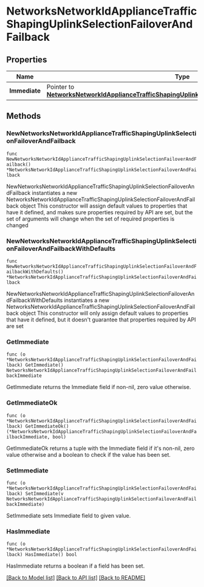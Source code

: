 # NetworksNetworkIdApplianceTrafficShapingUplinkSelectionFailoverAndFailback

## Properties

Name | Type | Description | Notes
------------ | ------------- | ------------- | -------------
**Immediate** | Pointer to [**NetworksNetworkIdApplianceTrafficShapingUplinkSelectionFailoverAndFailbackImmediate**](NetworksNetworkIdApplianceTrafficShapingUplinkSelectionFailoverAndFailbackImmediate.md) |  | [optional] 

## Methods

### NewNetworksNetworkIdApplianceTrafficShapingUplinkSelectionFailoverAndFailback

`func NewNetworksNetworkIdApplianceTrafficShapingUplinkSelectionFailoverAndFailback() *NetworksNetworkIdApplianceTrafficShapingUplinkSelectionFailoverAndFailback`

NewNetworksNetworkIdApplianceTrafficShapingUplinkSelectionFailoverAndFailback instantiates a new NetworksNetworkIdApplianceTrafficShapingUplinkSelectionFailoverAndFailback object
This constructor will assign default values to properties that have it defined,
and makes sure properties required by API are set, but the set of arguments
will change when the set of required properties is changed

### NewNetworksNetworkIdApplianceTrafficShapingUplinkSelectionFailoverAndFailbackWithDefaults

`func NewNetworksNetworkIdApplianceTrafficShapingUplinkSelectionFailoverAndFailbackWithDefaults() *NetworksNetworkIdApplianceTrafficShapingUplinkSelectionFailoverAndFailback`

NewNetworksNetworkIdApplianceTrafficShapingUplinkSelectionFailoverAndFailbackWithDefaults instantiates a new NetworksNetworkIdApplianceTrafficShapingUplinkSelectionFailoverAndFailback object
This constructor will only assign default values to properties that have it defined,
but it doesn't guarantee that properties required by API are set

### GetImmediate

`func (o *NetworksNetworkIdApplianceTrafficShapingUplinkSelectionFailoverAndFailback) GetImmediate() NetworksNetworkIdApplianceTrafficShapingUplinkSelectionFailoverAndFailbackImmediate`

GetImmediate returns the Immediate field if non-nil, zero value otherwise.

### GetImmediateOk

`func (o *NetworksNetworkIdApplianceTrafficShapingUplinkSelectionFailoverAndFailback) GetImmediateOk() (*NetworksNetworkIdApplianceTrafficShapingUplinkSelectionFailoverAndFailbackImmediate, bool)`

GetImmediateOk returns a tuple with the Immediate field if it's non-nil, zero value otherwise
and a boolean to check if the value has been set.

### SetImmediate

`func (o *NetworksNetworkIdApplianceTrafficShapingUplinkSelectionFailoverAndFailback) SetImmediate(v NetworksNetworkIdApplianceTrafficShapingUplinkSelectionFailoverAndFailbackImmediate)`

SetImmediate sets Immediate field to given value.

### HasImmediate

`func (o *NetworksNetworkIdApplianceTrafficShapingUplinkSelectionFailoverAndFailback) HasImmediate() bool`

HasImmediate returns a boolean if a field has been set.


[[Back to Model list]](../README.md#documentation-for-models) [[Back to API list]](../README.md#documentation-for-api-endpoints) [[Back to README]](../README.md)


